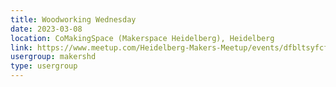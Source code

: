 ```yaml
---
title: Woodworking Wednesday
date: 2023-03-08
location: CoMakingSpace (Makerspace Heidelberg), Heidelberg
link: https://www.meetup.com/Heidelberg-Makers-Meetup/events/dfbltsyfcfblb/
usergroup: makershd
type: usergroup
---
```

